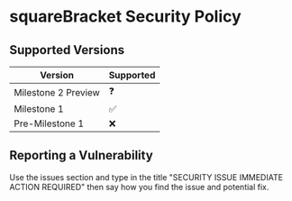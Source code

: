 # squareBracket Security Policy

## Supported Versions

| Version | Supported          |
| ------- | ------------------ |
| Milestone 2 Preview  | ❓ |
| Milestone 1   | :white_check_mark: |
| Pre-Milestone 1   | :x: |

## Reporting a Vulnerability

Use the issues section and type in the title "SECURITY ISSUE IMMEDIATE ACTION REQUIRED" then say how you find the issue and potential fix.
<!--- from https://github.com/bluethefoxofficial/CreativePublicMessenger/security/policy because i'm kind of lazy atm -->
